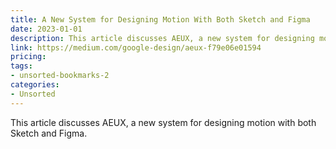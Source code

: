 ```yaml
---
title: A New System for Designing Motion With Both Sketch and Figma
date: 2023-01-01
description: This article discusses AEUX, a new system for designing motion with both Sketch and Figma.
link: https://medium.com/google-design/aeux-f79e06e01594
pricing: 
tags: 
- unsorted-bookmarks-2 
categories: 
- Unsorted 
---
```


This article discusses AEUX, a new system for designing motion with both Sketch and Figma.